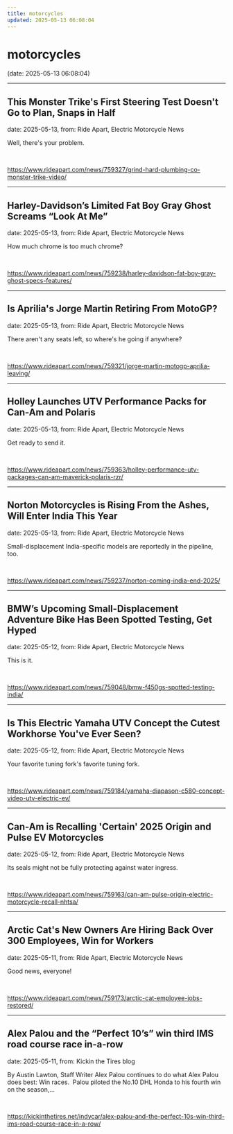 ```yaml
---
title: motorcycles
updated: 2025-05-13 06:08:04
---
```


# motorcycles

(date: 2025-05-13 06:08:04)

---

## This Monster Trike's First Steering Test Doesn't Go to Plan, Snaps in Half

date: 2025-05-13, from: Ride Apart, Electric Motorcycle News

Well, there's your problem.  

<br> 

<https://www.rideapart.com/news/759327/grind-hard-plumbing-co-monster-trike-video/>

---

## Harley-Davidson’s Limited Fat Boy Gray Ghost Screams “Look At Me”

date: 2025-05-13, from: Ride Apart, Electric Motorcycle News

How much chrome is too much chrome?
 

<br> 

<https://www.rideapart.com/news/759238/harley-davidson-fat-boy-gray-ghost-specs-features/>

---

## Is Aprilia's Jorge Martin Retiring From MotoGP?

date: 2025-05-13, from: Ride Apart, Electric Motorcycle News

There aren't any seats left, so where's he going if anywhere? 

<br> 

<https://www.rideapart.com/news/759321/jorge-martin-motogp-aprilia-leaving/>

---

## Holley Launches UTV Performance Packs for Can-Am and Polaris

date: 2025-05-13, from: Ride Apart, Electric Motorcycle News

Get ready to send it.  

<br> 

<https://www.rideapart.com/news/759363/holley-performance-utv-packages-can-am-maverick-polaris-rzr/>

---

## Norton Motorcycles is Rising From the Ashes, Will Enter India This Year

date: 2025-05-13, from: Ride Apart, Electric Motorcycle News

Small-displacement India-specific models are reportedly in the pipeline, too. 
 

<br> 

<https://www.rideapart.com/news/759237/norton-coming-india-end-2025/>

---

## BMW’s Upcoming Small-Displacement Adventure Bike Has Been Spotted Testing, Get Hyped

date: 2025-05-12, from: Ride Apart, Electric Motorcycle News

This is it.  

<br> 

<https://www.rideapart.com/news/759048/bmw-f450gs-spotted-testing-india/>

---

## Is This Electric Yamaha UTV Concept the Cutest Workhorse You've Ever Seen?

date: 2025-05-12, from: Ride Apart, Electric Motorcycle News

Your favorite tuning fork's favorite tuning fork. 

<br> 

<https://www.rideapart.com/news/759184/yamaha-diapason-c580-concept-video-utv-electric-ev/>

---

## Can-Am is Recalling 'Certain' 2025 Origin and Pulse EV Motorcycles

date: 2025-05-12, from: Ride Apart, Electric Motorcycle News

Its seals might not be fully protecting against water ingress. 

<br> 

<https://www.rideapart.com/news/759163/can-am-pulse-origin-electric-motorcycle-recall-nhtsa/>

---

## Arctic Cat's New Owners Are Hiring Back Over 300 Employees, Win for Workers

date: 2025-05-11, from: Ride Apart, Electric Motorcycle News

Good news, everyone! 

<br> 

<https://www.rideapart.com/news/759173/arctic-cat-employee-jobs-restored/>

---

## Alex Palou and the “Perfect 10’s” win third IMS road course race in-a-row

date: 2025-05-11, from: Kickin the Tires blog

By Austin Lawton, Staff Writer Alex Palou continues to do what Alex Palou does best: Win races.&#160; Palou piloted the No.10 DHL Honda to his fourth win on the season,&#8230;  

<br> 

<https://kickinthetires.net/indycar/alex-palou-and-the-perfect-10s-win-third-ims-road-course-race-in-a-row/>

